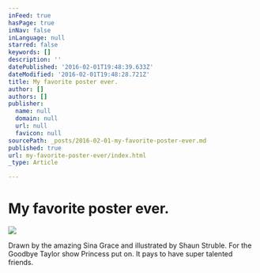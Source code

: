 ```yaml
---
inFeed: true
hasPage: true
inNav: false
inLanguage: null
starred: false
keywords: []
description: ''
datePublished: '2016-02-01T19:48:39.633Z'
dateModified: '2016-02-01T19:48:28.721Z'
title: My favorite poster ever.
author: []
authors: []
publisher:
  name: null
  domain: null
  url: null
  favicon: null
sourcePath: _posts/2016-02-01-my-favorite-poster-ever.md
published: true
url: my-favorite-poster-ever/index.html
_type: Article

---
```

# My favorite poster ever.
![](https://the-grid-user-content.s3-us-west-2.amazonaws.com/d68e80fb-167d-4eab-a944-a2ef9b48fa55.jpg)

Drawn by the amazing Sina Grace and illustrated by Shaun Struble. For the Goodbye Taylor show Princess put on. It pays to have super talented friends.